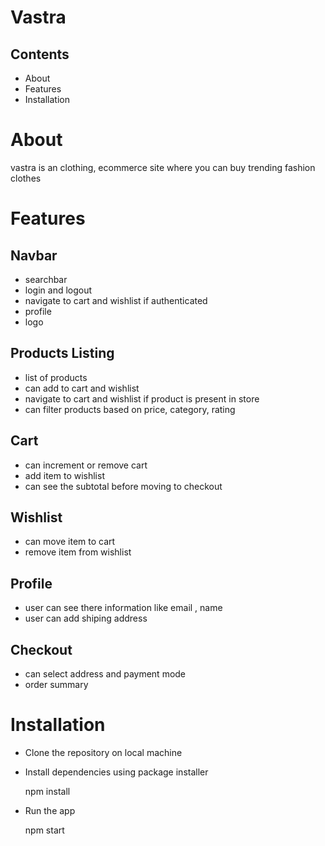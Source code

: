 # Vastra

## Contents
* About
* Features
* Installation


# About 

  vastra is an clothing, ecommerce site where you can buy trending fashion clothes

# Features

## Navbar 

 - searchbar
 - login and logout
 - navigate to cart and wishlist if authenticated
 - profile
 - logo
 
## Products Listing

 - list of products
 - can add to cart and wishlist
 - navigate to cart and wishlist if product is present in store
 - can filter products based on price, category, rating

## Cart

 - can increment or remove cart 
 - add item to wishlist
 - can see the subtotal before moving to checkout

## Wishlist

 - can move item to cart 
 - remove item from wishlist

## Profile
 
 - user can see there information like email , name
 - user can add shiping address
 
## Checkout
  
  - can select address and payment mode
  - order summary
  
  
# Installation
   * Clone the repository on local machine

   * Install dependencies using package installer
        <p> npm install </p>
     
   * Run the app
         <p>npm start</p>

 
  
